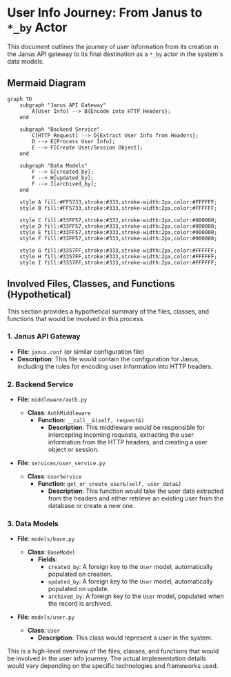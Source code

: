# User Info Journey: From Janus to `*_by` Actor

This document outlines the journey of user information from its creation in the Janus API gateway to its final destination as a `*_by` actor in the system's data models.

## Mermaid Diagram

```mermaid
graph TD
    subgraph "Janus API Gateway"
        A[User Info] --> B{Encode into HTTP Headers};
    end

    subgraph "Backend Service"
        C[HTTP Request] --> D{Extract User Info from Headers};
        D --> E[Process User Info];
        E --> F[Create User/Session Object];
    end

    subgraph "Data Models"
        F --> G[created_by];
        F --> H[updated_by];
        F --> I[archived_by];
    end

    style A fill:#FF5733,stroke:#333,stroke-width:2px,color:#FFFFFF;
    style B fill:#FF5733,stroke:#333,stroke-width:2px,color:#FFFFFF;

    style C fill:#33FF57,stroke:#333,stroke-width:2px,color:#000000;
    style D fill:#33FF57,stroke:#333,stroke-width:2px,color:#000000;
    style E fill:#33FF57,stroke:#333,stroke-width:2px,color:#000000;
    style F fill:#33FF57,stroke:#333,stroke-width:2px,color:#000000;

    style G fill:#3357FF,stroke:#333,stroke-width:2px,color:#FFFFFF;
    style H fill:#3357FF,stroke:#333,stroke-width:2px,color:#FFFFFF;
    style I fill:#3357FF,stroke:#333,stroke-width:2px,color:#FFFFFF;
```
## Involved Files, Classes, and Functions (Hypothetical)

This section provides a hypothetical summary of the files, classes, and functions that would be involved in this process.

### 1. Janus API Gateway

*   **File**: `janus.conf` (or similar configuration file)
*   **Description**: This file would contain the configuration for Janus, including the rules for encoding user information into HTTP headers.

### 2. Backend Service

*   **File**: `middleware/auth.py`
    *   **Class**: `AuthMiddleware`
        *   **Function**: `__call__&(self, request&)`
            *   **Description**: This middleware would be responsible for intercepting incoming requests, extracting the user information from the HTTP headers, and creating a user object or session.

*   **File**: `services/user_service.py`
    *   **Class**: `UserService`
        *   **Function**: `get_or_create_user&(self, user_data&)`
            *   **Description**: This function would take the user data extracted from the headers and either retrieve an existing user from the database or create a new one.

### 3. Data Models

*   **File**: `models/base.py`
    *   **Class**: `BaseModel`
        *   **Fields**:
            *   `created_by`: A foreign key to the `User` model, automatically populated on creation.
            *   `updated_by`: A foreign key to the `User` model, automatically populated on update.
            *   `archived_by`: A foreign key to the `User` model, populated when the record is archived.

*   **File**: `models/user.py`
    *   **Class**: `User`
        *   **Description**: This class would represent a user in the system.

This is a high-level overview of the files, classes, and functions that would be involved in the user info journey. The actual implementation details would vary depending on the specific technologies and frameworks used.